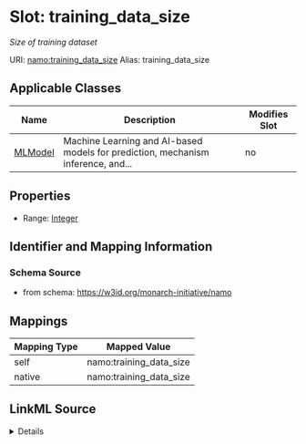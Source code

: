 

# Slot: training_data_size 


_Size of training dataset_





URI: [namo:training_data_size](https://w3id.org/monarch-initiative/namo/training_data_size)
Alias: training_data_size

<!-- no inheritance hierarchy -->





## Applicable Classes

| Name | Description | Modifies Slot |
| --- | --- | --- |
| [MLModel](MLModel.md) | Machine Learning and AI-based models for prediction, mechanism inference, and... |  no  |






## Properties

* Range: [Integer](Integer.md)




## Identifier and Mapping Information






### Schema Source


* from schema: https://w3id.org/monarch-initiative/namo




## Mappings

| Mapping Type | Mapped Value |
| ---  | ---  |
| self | namo:training_data_size |
| native | namo:training_data_size |




## LinkML Source

<details>
```yaml
name: training_data_size
description: Size of training dataset
from_schema: https://w3id.org/monarch-initiative/namo
rank: 1000
alias: training_data_size
owner: MLModel
domain_of:
- MLModel
range: integer

```
</details>